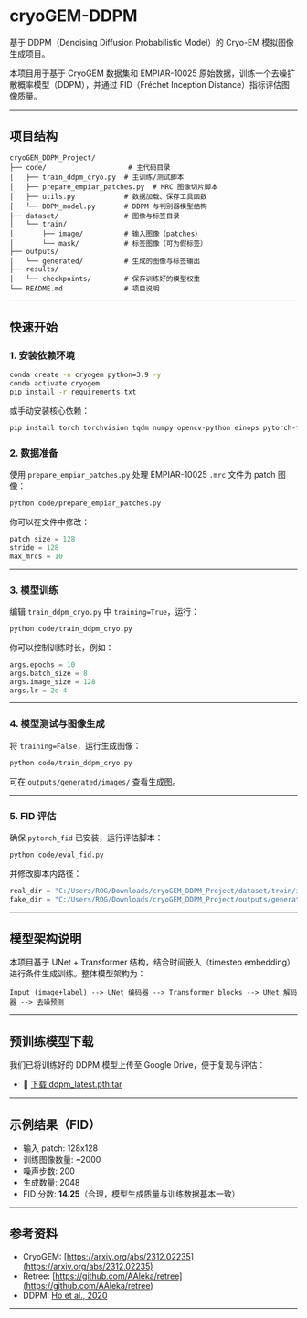 # cryoGEM-DDPM

基于 DDPM（Denoising Diffusion Probabilistic Model）的 Cryo-EM 模拟图像生成项目。

本项目用于基于 CryoGEM 数据集和 EMPIAR-10025 原始数据，训练一个去噪扩散概率模型（DDPM），并通过 FID（Fréchet Inception Distance）指标评估图像质量。

---

##  项目结构

```
cryoGEM_DDPM_Project/
├── code/                    # 主代码目录
│   ├── train_ddpm_cryo.py  # 主训练/测试脚本
│   ├── prepare_empiar_patches.py  # MRC 图像切片脚本
│   ├── utils.py            # 数据加载、保存工具函数
│   └── DDPM_model.py       # DDPM 与判别器模型结构
├── dataset/                # 图像与标签目录
│   └── train/
│       ├── image/          # 输入图像（patches）
│       └── mask/           # 标签图像（可为假标签）
├── outputs/
│   └── generated/          # 生成的图像与标签输出
├── results/
│   └── checkpoints/        # 保存训练好的模型权重
└── README.md               # 项目说明
```

---

##  快速开始

### 1. 安装依赖环境

```bash
conda create -n cryogem python=3.9 -y
conda activate cryogem
pip install -r requirements.txt
```

或手动安装核心依赖：

```bash
pip install torch torchvision tqdm numpy opencv-python einops pytorch-fid mrcfile
```


### 2. 数据准备

使用 `prepare_empiar_patches.py` 处理 EMPIAR-10025 `.mrc` 文件为 patch 图像：

```bash
python code/prepare_empiar_patches.py
```

你可以在文件中修改：
```python
patch_size = 128
stride = 128
max_mrcs = 10
```

---

### 3. 模型训练

编辑 `train_ddpm_cryo.py` 中 `training=True`，运行：

```bash
python code/train_ddpm_cryo.py
```

你可以控制训练时长，例如：
```python
args.epochs = 10
args.batch_size = 8
args.image_size = 128
args.lr = 2e-4
```

---

### 4. 模型测试与图像生成

将 `training=False`，运行生成图像：

```bash
python code/train_ddpm_cryo.py
```

可在 `outputs/generated/images/` 查看生成图。

---

### 5. FID 评估

确保 `pytorch_fid` 已安装，运行评估脚本：

```bash
python code/eval_fid.py
```

并修改脚本内路径：
```python
real_dir = "C:/Users/ROG/Downloads/cryoGEM_DDPM_Project/dataset/train/image"
fake_dir = "C:/Users/ROG/Downloads/cryoGEM_DDPM_Project/outputs/generated/images"
```

---

##  模型架构说明

本项目基于 UNet + Transformer 结构，结合时间嵌入（timestep embedding）进行条件生成训练。整体模型架构为：

```
Input (image+label) --> UNet 编码器 --> Transformer blocks --> UNet 解码器 --> 去噪预测
```

---

##  预训练模型下载

我们已将训练好的 DDPM 模型上传至 Google Drive，便于复现与评估：

- 🔗 [下载 ddpm_latest.pth.tar](https://drive.google.com/file/d/1_XksaqyySbOX-RiXSlVA-a9rxK1hsIxz/view?usp=drive_link)

---

##  示例结果（FID）

- 输入 patch: 128x128
- 训练图像数量: ~2000
- 噪声步数: 200
- 生成数量: 2048
- FID 分数: **14.25**（合理，模型生成质量与训练数据基本一致）

---

##  参考资料

- CryoGEM: [https://arxiv.org/abs/2312.02235](https://arxiv.org/abs/2312.02235)
- Retree: [https://github.com/AAleka/retree](https://github.com/AAleka/retree)
- DDPM: [Ho et al., 2020](https://arxiv.org/abs/2006.11239)

---


